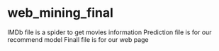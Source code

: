# web_mining_final
IMDb file is a spider to get movies information
Prediction file is for our recommend model
Finall file is for our web page
